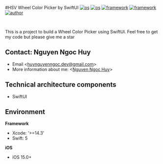 #HSV Wheel Color Picker by SwiftUI
[![os](https://img.shields.io/badge/-mobile-%230175C2)](https://github.com/huynguyenngocdev)
[![os](https://img.shields.io/badge/-iOS-orange)](https://github.com/huynguyenngocdev)
[![framework](https://img.shields.io/badge/-Swift-%230175C2)](https://github.com/huynguyenngocdev)
[![framework](https://img.shields.io/badge/-SwiftUI-%2302569B)](https://github.com/huynguyenngocdev)
[![author](https://img.shields.io/badge/Author-Huy_NGUYEN_NGOC-brightgreen)](https://huynguyenngocdev.github.io/)

<br>

This is a project to build a Wheel Color Picker using SwiftUI.
Feel free to get my code but please give me a star

## Contact: Nguyen Ngoc Huy
- Email &lt;[huynguyenngoc.dev@gmail.com](huynguyenngoc.dev@gmail.com)&gt;
- More information about me: &lt;[Nguyen Ngoc Huy](https://huynguyenngocdev.github.io)&gt;

## Technical architecture components
- SwiftUI

## Environment
**Framework**
- Xcode: '>=14.3'
- Swift: 5

**iOS**
- iOS 15.0+
